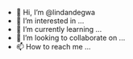 - 👋 Hi, I’m @lindandegwa
- 👀 I’m interested in ...
- 🌱 I’m currently learning ...
- 💞️ I’m looking to collaborate on ...
- 📫 How to reach me ...

<!---
lindandegwa/lindandegwa is a ✨ special ✨ repository because its `README.md` (this file) appears on your GitHub profile.
You can click the Preview link to take a look at your changes.
--->
